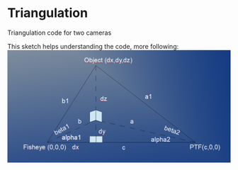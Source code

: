 # Triangulation
Triangulation code for two cameras

This sketch helps understanding the code, more following:
![Alt text](/Triangulation_sketch.png?raw=true)
